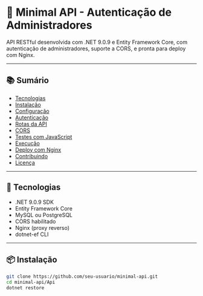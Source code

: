 # 🚀 Minimal API - Autenticação de Administradores

API RESTful desenvolvida com .NET 9.0.9 e Entity Framework Core, com autenticação de administradores, suporte a CORS, e pronta para deploy com Nginx.

---

## 📚 Sumário

- [Tecnologias](#tecnologias)
- [Instalação](#instalação)
- [Configuração](#configuração)
- [Autenticação](#autenticação)
- [Rotas da API](#rotas-da-api)
- [CORS](#cors)
- [Testes com JavaScript](#testes-com-javascript)
- [Execução](#execução)
- [Deploy com Nginx](#deploy-com-nginx)
- [Contribuindo](#contribuindo)
- [Licença](#licença)

---

## 🧰 Tecnologias

- .NET 9.0.9 SDK
- Entity Framework Core
- MySQL ou PostgreSQL
- CORS habilitado
- Nginx (proxy reverso)
- dotnet-ef CLI

---

## 📦 Instalação

```bash
git clone https://github.com/seu-usuario/minimal-api.git
cd minimal-api/Api
dotnet restore
